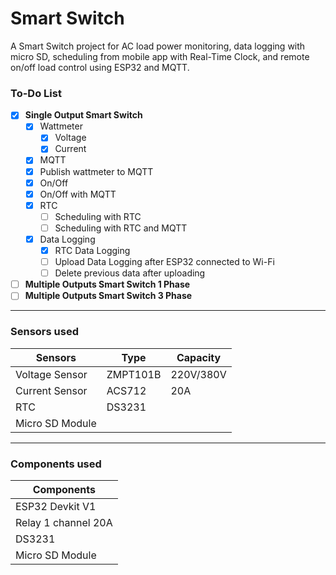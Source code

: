 # Smart Switch
A Smart Switch project for AC load power monitoring, data logging with micro SD, scheduling from mobile app with Real-Time Clock, and remote on/off load control using ESP32 and MQTT.

### To-Do List
- [x] <b>Single Output Smart Switch</b>
   - [x] Wattmeter
      - [x] Voltage
      - [x] Current
   - [x] MQTT
   - [x] Publish wattmeter to MQTT
   - [x] On/Off
   - [x] On/Off with MQTT
   - [x] RTC
      - [ ] Scheduling with RTC
      - [ ] Scheduling with RTC and MQTT
   - [x] Data Logging
      - [x] RTC Data Logging
      - [ ] Upload Data Logging after ESP32 connected to Wi-Fi
      - [ ] Delete previous data after uploading
- [ ] <b>Multiple Outputs Smart Switch 1 Phase</b>
- [ ] <b>Multiple Outputs Smart Switch 3 Phase</b>

---

### Sensors used

| Sensors  | Type | Capacity |
| ------------- | ------------- | ------------- |
| Voltage Sensor  | ZMPT101B  | 220V/380V |
| Current Sensor  | ACS712  | 20A |
| RTC  | DS3231  |  |
| Micro SD Module  |  |  |

---

### Components used

| Components |
| ------------- |
| ESP32 Devkit V1 |
| Relay   1 channel 20A |
| DS3231  |
| Micro SD Module |

